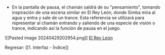 
+ En la pantalla de pausa, el chamán saldrá de su "pensamiento", tomando inspiración de una escena similar en El Rey León, donde Simba mira al agua y entra y sale de un trance. Esta referencia se utilizará para representar al chamán entrando y saliendo de una especie de visión o trance, indicando así la función de pausa en el juego.

![[Pasted image 20240429202954.png]]
[El Rey León](https://www.youtube.com/watch?v=1UDBcAxeP9U&ab_channel=pablo5179)

Regresar: [[1. Interfaz - Índice]]